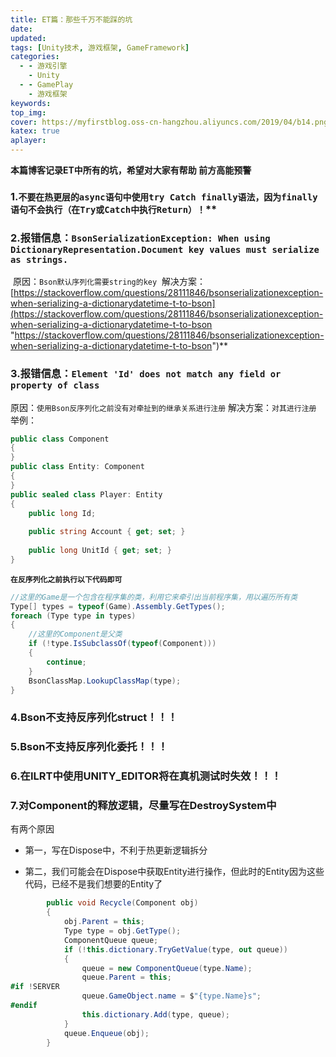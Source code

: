```yaml
---
title: ET篇：那些千万不能踩的坑
date:
updated:
tags: [Unity技术, 游戏框架, GameFramework]
categories:
  - - 游戏引擎
    - Unity
  - - GamePlay
    - 游戏框架
keywords:
top_img:
cover: https://myfirstblog.oss-cn-hangzhou.aliyuncs.com/2019/04/b14.png
katex: true
aplayer:
---
```

<meta name="referrer" content="no-referrer" />

**本篇博客记录ET中所有的坑，希望对大家有帮助
前方高能预警**

### 1.`不要在热更层的async语句中使用try Catch finally语法，因为finally语句不会执行（在Try或Catch中执行Return）！`**

### 2.报错信息：`BsonSerializationException: When using DictionaryRepresentation.Document key values must serialize as strings.`

​    原因：`Bson默认序列化需要string的key`
​    解决方案：[https://stackoverflow.com/questions/28111846/bsonserializationexception-when-serializing-a-dictionarydatetime-t-to-bson](https://stackoverflow.com/questions/28111846/bsonserializationexception-when-serializing-a-dictionarydatetime-t-to-bson "https://stackoverflow.com/questions/28111846/bsonserializationexception-when-serializing-a-dictionarydatetime-t-to-bson")**

### 3.报错信息：`Element 'Id' does not match any field or property of class`

​    原因：`使用Bson反序列化之前没有对牵扯到的继承关系进行注册`
​    解决方案：`对其进行注册`
​    举例：

```csharp
public class Component
{
}
public class Entity: Component
{
}
public sealed class Player: Entity
{
	public long Id;
 
	public string Account { get; set; }
 
	public long UnitId { get; set; }
}
```
**`在反序列化之前执行以下代码即可`**
```csharp
//这里的Game是一个包含在程序集的类，利用它来牵引出当前程序集，用以遍历所有类
Type[] types = typeof(Game).Assembly.GetTypes();
foreach (Type type in types)
{
	//这里的Component是父类
	if (!type.IsSubclassOf(typeof(Component)))
	{
		continue;
	}
	BsonClassMap.LookupClassMap(type);
}
```

### 4.Bson不支持反序列化struct！！！

### 5.Bson不支持反序列化委托！！！

### 6.在ILRT中使用UNITY_EDITOR将在真机测试时失效！！！

### 7.对Component的释放逻辑，尽量写在DestroySystem中

有两个原因

- 第一，写在Dispose中，不利于热更新逻辑拆分

- 第二，我们可能会在Dispose中获取Entity进行操作，但此时的Entity因为这些代码，已经不是我们想要的Entity了

```c#
        public void Recycle(Component obj)
        {
	        obj.Parent = this;
            Type type = obj.GetType();
	        ComponentQueue queue;
            if (!this.dictionary.TryGetValue(type, out queue))
            {
                queue = new ComponentQueue(type.Name);
	            queue.Parent = this;
#if !SERVER
	            queue.GameObject.name = $"{type.Name}s";
#endif
				this.dictionary.Add(type, queue);
            }
            queue.Enqueue(obj);
        }
```

